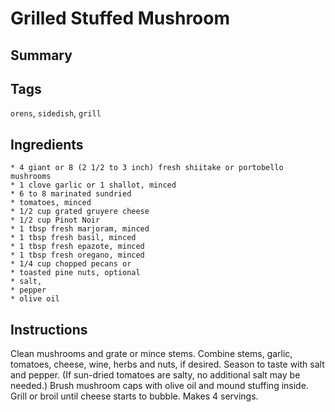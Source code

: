 # Grilled Stuffed Mushroom

## Summary

## Tags

`orens`, `sidedish`, `grill`

## Ingredients

    * 4 giant or 8 (2 1/2 to 3 inch) fresh shiitake or portobello mushrooms
    * 1 clove garlic or 1 shallot, minced
    * 6 to 8 marinated sundried
    * tomatoes, minced
    * 1/2 cup grated gruyere cheese
    * 1/2 cup Pinot Noir
    * 1 tbsp fresh marjoram, minced
    * 1 tbsp fresh basil, minced
    * 1 tbsp fresh epazote, minced
    * 1 tbsp fresh oregano, minced
    * 1/4 cup chopped pecans or
    * toasted pine nuts, optional
    * salt, 
    * pepper
    * olive oil

## Instructions

Clean mushrooms and grate or mince stems. Combine stems, garlic, tomatoes, cheese, wine, herbs and nuts, if desired. Season to taste with salt and pepper. (If sun-dried tomatoes are salty, no additional salt may be needed.) Brush mushroom caps with olive oil and mound stuffing inside. Grill or broil until cheese starts to bubble. Makes 4 servings.
